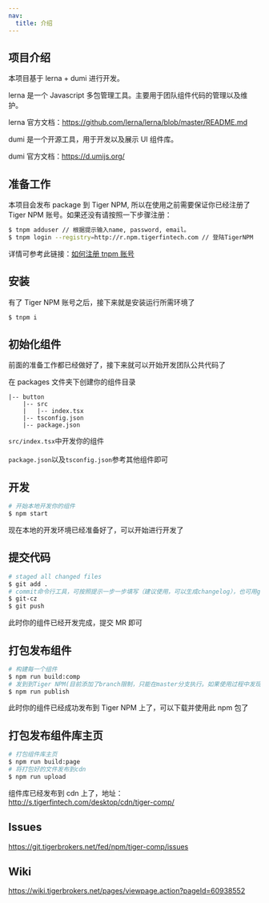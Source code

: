 ```yaml
---
nav:
  title: 介绍
---
```


## 项目介绍

本项目基于 lerna + dumi 进行开发。

lerna 是一个 Javascript 多包管理工具。主要用于团队组件代码的管理以及维护。

lerna 官方文档：https://github.com/lerna/lerna/blob/master/README.md

dumi 是一个开源工具，用于开发以及展示 UI 组件库。

dumi 官方文档：https://d.umijs.org/

## 准备工作

本项目会发布 package 到 Tiger NPM, 所以在使用之前需要保证你已经注册了 Tiger NPM 账号。如果还没有请按照一下步骤注册：

```bash
$ tnpm adduser // 根据提示输入name, password, email。
$ tnpm login --registry=http://r.npm.tigerfintech.com // 登陆TigerNPM
```

详情可参考此链接：[如何注册 tnpm 账号](https://wiki.tigerbrokers.net/pages/viewpage.action?pageId=44040736)

## 安装

有了 Tiger NPM 账号之后，接下来就是安装运行所需环境了

```bash
$ tnpm i
```

## 初始化组件

前面的准备工作都已经做好了，接下来就可以开始开发团队公共代码了

在 packages 文件夹下创建你的组件目录

```
|-- button
    |-- src
    |   |-- index.tsx
    |-- tsconfig.json
    |-- package.json
```

`src/index.tsx`中开发你的组件<br><br>
`package.json`以及`tsconfig.json`参考其他组件即可

## 开发

```bash
# 开始本地开发你的组件
$ npm start
```

现在本地的开发环境已经准备好了，可以开始进行开发了

## 提交代码

```bash
# staged all changed files
$ git add .
# commit命令行工具，可按照提示一步一步填写（建议使用，可以生成changelog），也可用git-tower等工具commit，提交内容规则与BOS2.0项目相同
$ git-cz
$ git push
```

此时你的组件已经开发完成，提交 MR 即可

## 打包发布组件

```bash
# 构建每一个组件
$ npm run build:comp
# 发到到Tiger NPM(目前添加了branch限制，只能在master分支执行。如果使用过程中发现可以在其他分支执行，请执行之后务必及时合并当前分支到master分支)
$ npm run publish
```

此时你的组件已经成功发布到 Tiger NPM 上了，可以下载并使用此 npm 包了

## 打包发布组件库主页

```bash
# 打包组件库主页
$ npm run build:page
# 将打包好的文件发布到cdn
$ npm run upload
```

组件库已经发布到 cdn 上了，地址：http://s.tigerfintech.com/desktop/cdn/tiger-comp/

## Issues

https://git.tigerbrokers.net/fed/npm/tiger-comp/issues

## Wiki

https://wiki.tigerbrokers.net/pages/viewpage.action?pageId=60938552
